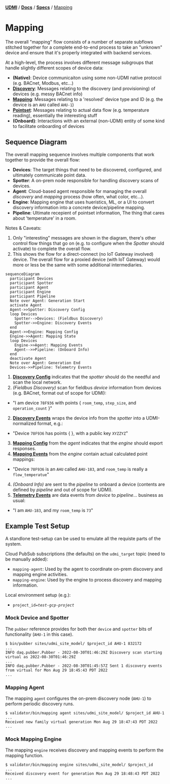 [**UDMI**](../../) / [**Docs**](../) / [**Specs**](./) / [Mapping](#)

# Mapping

The overall "mapping" flow consists of a number of separate subflows stitched together for a complete
end-to-end process to take an "unknown" device and ensure that it's properly integrated with backend services.

At a high-level, the process involves different message subgroups that handle slightly different
scopes of device data:
* **(Native)**: Device communicaiton using some non-UDMI native protocol (e.g. BACnet, Modbus, etc...)
* **[Discovery](discovery.md)**: Messages relating to the discovery (and provisioning) of devices (e.g. messy BACnet info)
* **[Mapping](mapping.md)**: Messages relating to a 'resolved' device type and ID (e.g. the device is an `AHU` called `AHU-1`)
* **[Pointset](../messages/pointset.md)**: Messages relating to actual data flow (e.g. temperature reading), essentially the interesting stuff
* **(Onboard)**: Interactions with an external (non-UDMI) entity of some kind to facilitate onboarding of devices

## Sequence Diagram

The overall mapping sequence involves multiple components that work together to provide the overall flow:
* **Devices**: The target things that need to be discovered, configured, and ultimately communicate point data.
* **Spotter**: A on-prem node responsible for handling discovery scans of devices.
* **Agent**: Cloud-based agent responsible for managing the overall _discovery_ and _mapping_ process (how often, what color, etc...).
* **Engine**: Mapping engine that uses hueristics, ML, or a UI to convert discovery information into a concrete device/pipeline mapping.
* **Pipeline**: Ultimate recepient of pointset information, The thing that cares about 'temperature' in a room.

Notes & Caveats:
1. Only "interesting" messages are shown in the diagram, there's other control flow things that go on (e.g.
to configure when the *Spotter* should activate) to complete the overall flow.
2. This shows the flow for a direct-connect (no IoT Gateway involved) device. The overall flow for a proxied device
(with IoT Gateway) would more or less be the same with some additional intermediaries.

```mermaid
sequenceDiagram
  participant Devices
  participant Spotter
  participant Agent
  participant Engine
  participant Pipeline
  Note over Agent: Generation Start
  activate Agent
  Agent->>Spotter: Discovery Config
  loop Devices
    Spotter-->Devices: (Fieldbus Discovery)
    Spotter->>Engine: Discovery Events
  end
  Agent->>Engine: Mapping Config
  Engine->>Agent: Mapping State
  loop Devices
    Engine->>Agent: Mapping Events
    Agent-->>Pipeline: (Onboard Info)
  end
  deactivate Agent
  Note over Agent: Generation End
  Devices->>Pipeline: Telemetry Events
```

1. **[Discovery Config](../../tests/config.tests/discovery.json)** indicates that the _spotter_ should do the needful and scan the local network.
1. *(Fieldbus Discovery)* scan for fieldbus _device_ information from devices (e.g. BACnet, format out of scope for UDMI):
  * "I am device `78F936` with points { `room_temp`, `step_size`, and `operation_count` }"
2. **[Discovery Events](../../tests/event_discovery.tests/enumeration.json)** wraps the device info from the _spotter_ into a UDMI-normalized format, e.g.:
  * "Device `78F936` has points { }, with a public key `XYZZYZ`"
3. **[Mapping Config](../../tests/config_mapping.tests/mapping.json)** from the _agent_ indicates that the _engine_ should export responses.
3. **[Mapping Events](../../tests/event_mapping.tests/mapping.json)** from the _engine_ contain actual calculated point mappings:
  * "Device `78F936` is an `AHU` called `AHU-183`, and `room_temp` is really a `flow_temperatue`"
4. *(Onboard Info)* are sent to the _pipeline_ to onboard a device (contents are defined by _pipeline_ and out of scope for UDMI).
8. **[Telemetry Events](../../tests/event_pointset.tests/example.json)** are data events from _device_ to _pipeline_... business as usual:
  * "I am `AHU-183`, and my `room_temp` is `73`"

## Example Test Setup

A standlone test-setup can be used to emulate all the requiste parts of the system.

Cloud PubSub subscriptions (the defaults) on the `udmi_target` topic (need to be manually added):
* `mapping-agent`: Used by the agent to coordinate on-prem discovery and mapping engine activities.
* `mapping-engine`: Used by the engine to process discovery and mapping information.

Local environment setup (e.g.):
* <code>project_id=<i>test-gcp-project</i></code>

### Mock Device and Spotter

The `pubber` reference provides for both ther `device` and `spotter` bits of functionality (`AHU-1` in this case).

```
$ bin/pubber sites/udmi_site_model/ $project_id AHU-1 832172
...
INFO daq.pubber.Pubber - 2022-08-30T01:46:29Z Discovery scan starting virtual as 2022-08-30T01:46:29Z
...
INFO daq.pubber.Pubber - 2022-08-30T01:45:57Z Sent 1 discovery events from virtual for Mon Aug 29 18:45:43 PDT 2022
...
```

### Mapping Agent

The mapping `agent` configures the on-prem discovery node (`AHU-1`) to perform periodic discovery runs.

```
$ validator/bin/mapping agent sites/udmi_site_model/ $project_id AHU-1
...
Received new family virtual generation Mon Aug 29 18:47:43 PDT 2022
...
```

### Mock Mapping Engine

The mapping `engine` receives discovery and mapping events to perform the mapping function.

```
$ validator/bin/mapping engine sites/udmi_site_model/ $project_id
...
Received discovery event for generation Mon Aug 29 18:48:43 PDT 2022
...
```
